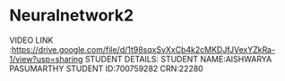 # Neuralnetwork2
VIDEO LINK :https://drive.google.com/file/d/1t98sqxSvXxCb4k2cMKDJfJVexYZkRa-1/view?usp=sharing
STUDENT DETAILS:
STUDENT NAME:AISHWARYA PASUMARTHY
STUDENT ID:700759282
CRN:22280
